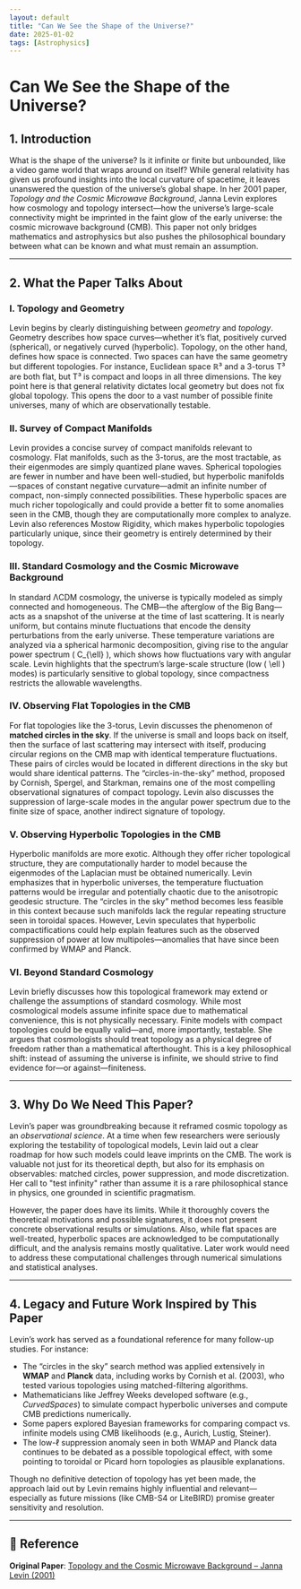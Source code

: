 ```yaml
---
layout: default
title: "Can We See the Shape of the Universe?"
date: 2025-01-02
tags: [Astrophysics]
---
```


# Can We See the Shape of the Universe?

## 1. Introduction

What is the shape of the universe? Is it infinite or finite but unbounded, like a video game world that wraps around on itself? While general relativity has given us profound insights into the local curvature of spacetime, it leaves unanswered the question of the universe’s global shape. In her 2001 paper, *Topology and the Cosmic Microwave Background*, Janna Levin explores how cosmology and topology intersect—how the universe’s large-scale connectivity might be imprinted in the faint glow of the early universe: the cosmic microwave background (CMB). This paper not only bridges mathematics and astrophysics but also pushes the philosophical boundary between what can be known and what must remain an assumption.

<!--more-->

---

## 2. What the Paper Talks About

### I. Topology and Geometry

Levin begins by clearly distinguishing between *geometry* and *topology*. Geometry describes how space curves—whether it’s flat, positively curved (spherical), or negatively curved (hyperbolic). Topology, on the other hand, defines how space is connected. Two spaces can have the same geometry but different topologies. For instance, Euclidean space ℝ³ and a 3-torus T³ are both flat, but T³ is compact and loops in all three dimensions. The key point here is that general relativity dictates local geometry but does not fix global topology. This opens the door to a vast number of possible finite universes, many of which are observationally testable.

### II. Survey of Compact Manifolds

Levin provides a concise survey of compact manifolds relevant to cosmology. Flat manifolds, such as the 3-torus, are the most tractable, as their eigenmodes are simply quantized plane waves. Spherical topologies are fewer in number and have been well-studied, but hyperbolic manifolds—spaces of constant negative curvature—admit an infinite number of compact, non-simply connected possibilities. These hyperbolic spaces are much richer topologically and could provide a better fit to some anomalies seen in the CMB, though they are computationally more complex to analyze. Levin also references Mostow Rigidity, which makes hyperbolic topologies particularly unique, since their geometry is entirely determined by their topology.

### III. Standard Cosmology and the Cosmic Microwave Background

In standard ΛCDM cosmology, the universe is typically modeled as simply connected and homogeneous. The CMB—the afterglow of the Big Bang—acts as a snapshot of the universe at the time of last scattering. It is nearly uniform, but contains minute fluctuations that encode the density perturbations from the early universe. These temperature variations are analyzed via a spherical harmonic decomposition, giving rise to the angular power spectrum \( C_{\ell} \), which shows how fluctuations vary with angular scale. Levin highlights that the spectrum’s large-scale structure (low \( \ell \) modes) is particularly sensitive to global topology, since compactness restricts the allowable wavelengths.

### IV. Observing Flat Topologies in the CMB

For flat topologies like the 3-torus, Levin discusses the phenomenon of **matched circles in the sky**. If the universe is small and loops back on itself, then the surface of last scattering may intersect with itself, producing circular regions on the CMB map with identical temperature fluctuations. These pairs of circles would be located in different directions in the sky but would share identical patterns. The “circles-in-the-sky” method, proposed by Cornish, Spergel, and Starkman, remains one of the most compelling observational signatures of compact topology. Levin also discusses the suppression of large-scale modes in the angular power spectrum due to the finite size of space, another indirect signature of topology.

### V. Observing Hyperbolic Topologies in the CMB

Hyperbolic manifolds are more exotic. Although they offer richer topological structure, they are computationally harder to model because the eigenmodes of the Laplacian must be obtained numerically. Levin emphasizes that in hyperbolic universes, the temperature fluctuation patterns would be irregular and potentially chaotic due to the anisotropic geodesic structure. The “circles in the sky” method becomes less feasible in this context because such manifolds lack the regular repeating structure seen in toroidal spaces. However, Levin speculates that hyperbolic compactifications could help explain features such as the observed suppression of power at low multipoles—anomalies that have since been confirmed by WMAP and Planck.

### VI. Beyond Standard Cosmology

Levin briefly discusses how this topological framework may extend or challenge the assumptions of standard cosmology. While most cosmological models assume infinite space due to mathematical convenience, this is not physically necessary. Finite models with compact topologies could be equally valid—and, more importantly, testable. She argues that cosmologists should treat topology as a physical degree of freedom rather than a mathematical afterthought. This is a key philosophical shift: instead of assuming the universe is infinite, we should strive to find evidence for—or against—finiteness.

---

## 3. Why Do We Need This Paper?

Levin’s paper was groundbreaking because it reframed cosmic topology as an *observational science*. At a time when few researchers were seriously exploring the testability of topological models, Levin laid out a clear roadmap for how such models could leave imprints on the CMB. The work is valuable not just for its theoretical depth, but also for its emphasis on observables: matched circles, power suppression, and mode discretization. Her call to "test infinity" rather than assume it is a rare philosophical stance in physics, one grounded in scientific pragmatism.

However, the paper does have its limits. While it thoroughly covers the theoretical motivations and possible signatures, it does not present concrete observational results or simulations. Also, while flat spaces are well-treated, hyperbolic spaces are acknowledged to be computationally difficult, and the analysis remains mostly qualitative. Later work would need to address these computational challenges through numerical simulations and statistical analyses.

---

## 4. Legacy and Future Work Inspired by This Paper

Levin’s work has served as a foundational reference for many follow-up studies. For instance:
- The “circles in the sky” search method was applied extensively in **WMAP** and **Planck** data, including works by Cornish et al. (2003), who tested various topologies using matched-filtering algorithms.
- Mathematicians like Jeffrey Weeks developed software (e.g., *CurvedSpaces*) to simulate compact hyperbolic universes and compute CMB predictions numerically.
- Some papers explored Bayesian frameworks for comparing compact vs. infinite models using CMB likelihoods (e.g., Aurich, Lustig, Steiner).
- The low-ℓ suppression anomaly seen in both WMAP and Planck data continues to be debated as a possible topological effect, with some pointing to toroidal or Picard horn topologies as plausible explanations.

Though no definitive detection of topology has yet been made, the approach laid out by Levin remains highly influential and relevant—especially as future missions (like CMB-S4 or LiteBIRD) promise greater sensitivity and resolution.

---

## 📄 Reference

**Original Paper**: [Topology and the Cosmic Microwave Background – Janna Levin (2001)](https://arxiv.org/abs/gr-qc/0108043)

